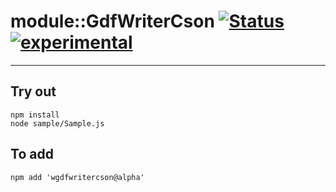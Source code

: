 
# module::GdfWriterCson  [![Status](https://github.com/Wandalen/wGdfWriterCson/workflows/Publish/badge.svg)](https://github.com/Wandalen/wGdfWriterCson/actions?query=workflow%3APublish) [![experimental](https://img.shields.io/badge/stability-experimental-orange.svg)](https://github.com/emersion/stability-badges#experimental)

___

## Try out
```
npm install
node sample/Sample.js
```

## To add
```
npm add 'wgdfwritercson@alpha'
```

